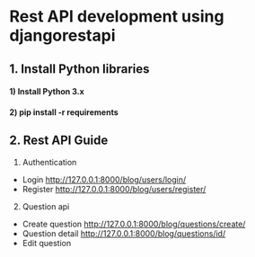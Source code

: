 # Rest API development using djangorestapi

## 1. Install Python libraries
#### 1) Install Python 3.x
#### 2) pip install -r requirements

## 2. Rest API Guide
1) Authentication
- Login
http://127.0.0.1:8000/blog/users/login/
- Register
http://127.0.0.1:8000/blog/users/register/

2) Question api
- Create question
http://127.0.0.1:8000/blog/questions/create/
- Question detail
http://127.0.0.1:8000/blog/questions/id/
- Edit question
